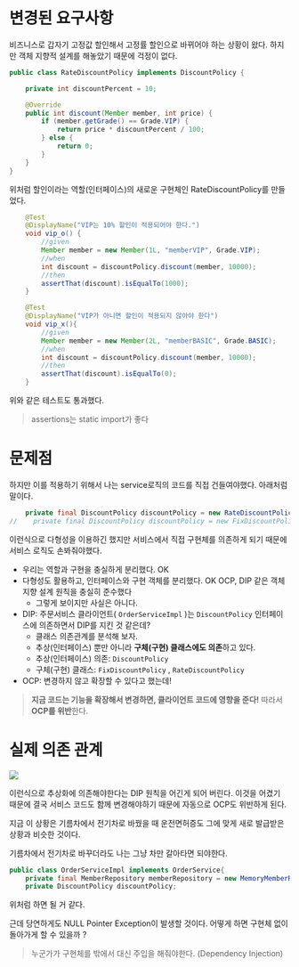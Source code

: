 # 변경된 요구사항
비즈니스로 갑자기 고정값 할인해서 고정률 할인으로 바뀌어야 하는 상황이 왔다.
하지만 객체 지향적 설계를 해놓았기 때문에 걱정이 없다.

```java
public class RateDiscountPolicy implements DiscountPolicy {

    private int discountPercent = 10;

    @Override
    public int discount(Member member, int price) {
        if (member.getGrade() == Grade.VIP) {
            return price * discountPercent / 100;
        } else {
            return 0;
        }
    }
}

```
위처럼 할인이라는 역할(인터페이스)의 새로운 구현체인 RateDiscountPolicy를 만들었다.

```java
    @Test
    @DisplayName("VIP는 10% 할인이 적용되어야 한다.")
    void vip_o() {
        //given
        Member member = new Member(1L, "memberVIP", Grade.VIP);
        //when
        int discount = discountPolicy.discount(member, 10000);
        //then
        assertThat(discount).isEqualTo(1000);
    }

    @Test
    @DisplayName("VIP가 아니면 할인이 적용되지 않아야 한다")
    void vip_x(){
        //given
        Member member = new Member(2L, "memberBASIC", Grade.BASIC);
        //when
        int discount = discountPolicy.discount(member, 10000);
        //then
        assertThat(discount).isEqualTo(0);
    }
```
위와 같은 테스트도 통과했다.

>assertions는 static import가 좋다


# 문제점 
하지만 이를 적용하기 위해서 나는 service로직의 코드를 직접 건들여야했다.
아래처럼 말이다.

```java
    private final DiscountPolicy discountPolicy = new RateDiscountPolicy();
//    private final DiscountPolicy discountPolicy = new FixDiscountPolicy();
```

이런식으로 다형성을 이용하긴 했지만 서비스에서 직접 구현체를 의존하게 되기 때문에 서비스 로직도 손봐줘야했다.

- 우리는 역할과 구현을 충실하게 분리했다. OK
- 다형성도 활용하고, 인터페이스와 구현 객체를 분리했다. OK OCP, DIP 같은 객체지향 설계 원칙을 충실히 준수했다
   - 그렇게 보이지만 사실은 아니다.
- DIP: 주문서비스 클라이언트( `OrderServiceImpl` )는 `DiscountPolicy` 인터페이스에 의존하면서 DIP를 지킨 것 같은데?
   - 클래스 의존관계를 분석해 보자.
   - 추상(인터페이스) 뿐만 아니라 **구체(구현) 클래스에도 의존**하고 있다.
   - 추상(인터페이스) 의존: `DiscountPolicy`
   - 구체(구현) 클래스: `FixDiscountPolicy` , `RateDiscountPolicy`
- OCP: 변경하지 않고 확장할 수 있다고 했는데!
> **지금 코드는 기능을 확장해서 변경하면, 클라이언트 코드에 영향을 준다!** 따라서 **OCP를 위반**한다.

# 실제 의존 관계

![](https://velog.velcdn.com/images/jckim22/post/53eaa055-f062-411c-bb86-076771b5442e/image.png)

이런식으로 추상화에 의존해야한다는 DIP 원칙을 어긴게 되어 버린다.
이것을 어겼기 때문에 결국 서비스 코드도 함께 변경해야하기 때문에 자동으로 OCP도 위반하게 된다.

지금 이 상황은 기름차에서 전기차로 바꿨을 때 운전면허증도 그에 맞게 새로 발급받은 상황과 비슷한 것이다.

기름차에서 전기차로 바꾸더라도 나는 그냥 차만 갈아타면 되야한다.

```java
public class OrderServiceImpl implements OrderService{
    private final MemberRepository memberRepository = new MemoryMemberRepository();
    private DiscountPolicy discountPolicy;
```

위처럼 하면 될 거 같다.

근데 당연하게도 NULL Pointer Exception이 발생할 것이다.
어떻게 하면 구현체 없이 돌아가게 할 수 있을까 ?

>누군가가 구현체를 밖에서 대신 주입을 해줘야한다. (Dependency Injection)
